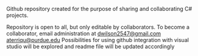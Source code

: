 Github repository created for the purpose of sharing and collaborating C# projects.

Repository is open to all, but only editable by collaborators.  To become a collaborator, email 
administration at dwilson2547@gmail.com 
aterriqu@purdue.edu
Possibilities for using github integration with visual studio will be explored and readme file
will be updated accordingly 
